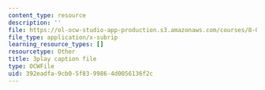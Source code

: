 ```yaml
---
content_type: resource
description: ''
file: https://ol-ocw-studio-app-production.s3.amazonaws.com/courses/8-01sc-classical-mechanics-fall-2016/392eadfa9cb05f8399864d0056136f2c_2guwjwIHmGg.vtt
file_type: application/x-subrip
learning_resource_types: []
resourcetype: Other
title: 3play caption file
type: OCWFile
uid: 392eadfa-9cb0-5f83-9986-4d0056136f2c
---
```

